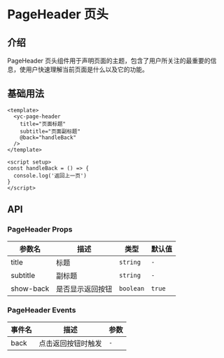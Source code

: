 # PageHeader 页头

## 介绍

PageHeader 页头组件用于声明页面的主题，包含了用户所关注的最重要的信息，使用户快速理解当前页面是什么以及它的功能。

## 基础用法

```vue
<template>
  <yc-page-header 
    title="页面标题" 
    subtitle="页面副标题"
    @back="handleBack"
  />
</template>

<script setup>
const handleBack = () => {
  console.log('返回上一页')
}
</script>
```

## API

### PageHeader Props

| 参数名 | 描述 | 类型 | 默认值 |
|--------|------|------|--------|
| title | 标题 | `string` | `-` |
| subtitle | 副标题 | `string` | `-` |
| show-back | 是否显示返回按钮 | `boolean` | `true` |

### PageHeader Events

| 事件名 | 描述 | 参数 |
|--------|------|------|
| back | 点击返回按钮时触发 | `-` |